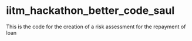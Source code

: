 # iitm_hackathon_better_code_saul
This is the code for the creation of a risk assessment for the repayment of loan 
